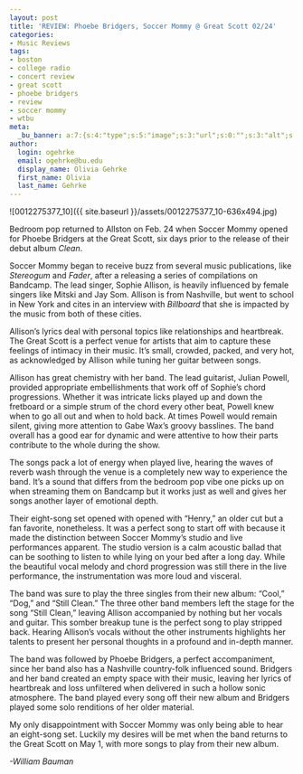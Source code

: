 ```yaml
---
layout: post
title: 'REVIEW: Phoebe Bridgers, Soccer Mommy @ Great Scott 02/24'
categories:
- Music Reviews
tags:
- boston
- college radio
- concert review
- great scott
- phoebe bridgers
- review
- soccer mommy
- wtbu
meta:
  _bu_banner: a:7:{s:4:"type";s:5:"image";s:3:"url";s:0:"";s:3:"alt";s:0:"";s:7:"post_id";s:0:"";s:4:"html";s:0:"";s:8:"position";s:12:"contentWidth";s:7:"caption";s:0:"";}
author:
  login: ogehrke
  email: ogehrke@bu.edu
  display_name: Olivia Gehrke
  first_name: Olivia
  last_name: Gehrke
---
```

![0012275377_10]({{ site.baseurl }}/assets/0012275377_10-636x494.jpg)

Bedroom pop returned to Allston on Feb. 24 when Soccer Mommy opened for Phoebe Bridgers at the Great Scott, six days prior to the release of their debut album _Clean_.

Soccer Mommy began to receive buzz from several music publications, like _Stereogum_ and _Fader_, after a releasing a series of compilations on Bandcamp. The lead singer, Sophie Allison, is heavily influenced by female singers like Mitski and Jay Som. Allison is from Nashville, but went to school in New York and cites in an interview with _Billboard_ that she is impacted by the music from both of these cities.

Allison’s lyrics deal with personal topics like relationships and heartbreak. The Great Scott is a perfect venue for artists that aim to capture these feelings of intimacy in their music. It’s small, crowded, packed, and very hot, as acknowledged by Allison while tuning her guitar between songs.

Allison has great chemistry with her band. The lead guitarist, Julian Powell, provided appropriate embellishments that work off of Sophie’s chord progressions. Whether it was intricate licks played up and down the fretboard or a simple strum of the chord every other beat, Powell knew when to go all out and when to hold back. At times Powell would remain silent, giving more attention to Gabe Wax’s groovy basslines. The band overall has a good ear for dynamic and were attentive to how their parts contribute to the whole during the show.

The songs pack a lot of energy when played live, hearing the waves of reverb wash through the venue is a completely new way to experience the band. It’s a sound that differs from the bedroom pop vibe one picks up on when streaming them on Bandcamp but it works just as well and gives her songs another layer of emotional depth.

Their eight-song set opened with opened with “Henry,” an older cut but a fan favorite, nonetheless. It was a perfect song to start off with because it made the distinction between Soccer Mommy’s studio and live performances apparent. The studio version is a calm acoustic ballad that can be soothing to listen to while lying on your bed after a long day. While the beautiful vocal melody and chord progression was still there in the live performance, the instrumentation was more loud and visceral.

The band was sure to play the three singles from their new album: “Cool,” “Dog,” and “Still Clean.” The three other band members left the stage for the song “Still Clean,” leaving Allison accompanied by nothing but her vocals and guitar. This somber breakup tune is the perfect song to play stripped back. Hearing Allison’s vocals without the other instruments highlights her talents to present her personal thoughts in a profound and in-depth manner.

The band was followed by Phoebe Bridgers, a perfect accompaniment, since her band also has a Nashville country-folk influenced sound. Bridgers and her band created an empty space with their music, leaving her lyrics of heartbreak and loss unfiltered when delivered in such a hollow sonic atmosphere. The band played every song off their new album and Bridgers played some solo renditions of her older material.

My only disappointment with Soccer Mommy was only being able to hear an eight-song set. Luckily my desires will be met when the band returns to the Great Scott on May 1, with more songs to play from their new album.

_\-William Bauman_